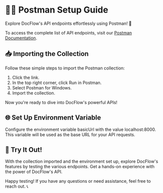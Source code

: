 # 👨‍💻 Postman Setup Guide

Explore DocFlow's API endpoints effortlessly using Postman! 🚀

To access the complete list of API endpoints, visit our [Postman Documentation](https://documenter.getpostman.com/view/20984268/2s9YRGxUcp).

## 📥 Importing the Collection
Follow these simple steps to import the Postman collection:

1. Click the link.
2. In the top right corner, click Run in Postman.
3. Select Postman for Windows.
4. Import the collection.

Now you're ready to dive into DocFlow's powerful APIs!

## 🌐 Set Up Environment Variable
Configure the environment variable basicUrl with the value localhost:8000. This variable will be used as the base URL for your API requests.

## 🚀 Try It Out!
With the collection imported and the environment set up, explore DocFlow's features by testing the various endpoints. Get a hands-on experience with the power of DocFlow's API.

Happy testing! If you have any questions or need assistance, feel free to reach out. 📞